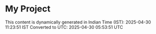 # My Project

This content is dynamically generated in Indian Time (IST): 2025-04-30 11:23:51 IST
Converted to UTC: 2025-04-30 05:53:51 UTC

